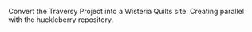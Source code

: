 Convert the Traversy Project into a Wisteria Quilts site. Creating parallel with the huckleberry repository.
